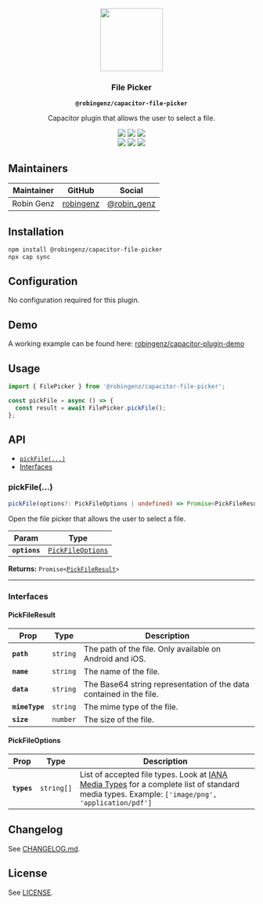 <p align="center"><br><img src="https://user-images.githubusercontent.com/236501/85893648-1c92e880-b7a8-11ea-926d-95355b8175c7.png" width="128" height="128" /></p>
<h3 align="center">File Picker</h3>
<p align="center"><strong><code>@robingenz/capacitor-file-picker</code></strong></p>
<p align="center">
  Capacitor plugin that allows the user to select a file.
</p>

<p align="center">
  <img src="https://img.shields.io/maintenance/yes/2021?style=flat-square" />
  <a href="https://github.com/robingenz/capacitor-file-picker/actions?query=workflow%3A%22CI%22"><img src="https://img.shields.io/github/workflow/status/robingenz/capacitor-file-picker/CI/main?style=flat-square" /></a>
  <a href="https://www.npmjs.com/package/@robingenz/capacitor-file-picker"><img src="https://img.shields.io/npm/l/@robingenz/capacitor-file-picker?style=flat-square" /></a>
<br>
  <a href="https://www.npmjs.com/package/@robingenz/capacitor-file-picker"><img src="https://img.shields.io/npm/dw/@robingenz/capacitor-file-picker?style=flat-square" /></a>
  <a href="https://www.npmjs.com/package/@robingenz/capacitor-file-picker"><img src="https://img.shields.io/npm/v/@robingenz/capacitor-file-picker?style=flat-square" /></a>
<!-- ALL-CONTRIBUTORS-BADGE:START - Do not remove or modify this section -->
<a href="#contributors-"><img src="https://img.shields.io/badge/all%20contributors-1-orange?style=flat-square" /></a>
<!-- ALL-CONTRIBUTORS-BADGE:END -->
</p>

## Maintainers

| Maintainer | GitHub                                    | Social                                        |
| ---------- | ----------------------------------------- | --------------------------------------------- |
| Robin Genz | [robingenz](https://github.com/robingenz) | [@robin_genz](https://twitter.com/robin_genz) |

## Installation

```bash
npm install @robingenz/capacitor-file-picker
npx cap sync
```

## Configuration

No configuration required for this plugin.

## Demo

A working example can be found here: [robingenz/capacitor-plugin-demo](https://github.com/robingenz/capacitor-plugin-demo)

## Usage

```typescript
import { FilePicker } from '@robingenz/capacitor-file-picker';

const pickFile = async () => {
  const result = await FilePicker.pickFile();
};
```

## API

<docgen-index>

* [`pickFile(...)`](#pickfile)
* [Interfaces](#interfaces)

</docgen-index>

<docgen-api>
<!--Update the source file JSDoc comments and rerun docgen to update the docs below-->

### pickFile(...)

```typescript
pickFile(options?: PickFileOptions | undefined) => Promise<PickFileResult>
```

Open the file picker that allows the user to select a file.

| Param         | Type                                                        |
| ------------- | ----------------------------------------------------------- |
| **`options`** | <code><a href="#pickfileoptions">PickFileOptions</a></code> |

**Returns:** <code>Promise&lt;<a href="#pickfileresult">PickFileResult</a>&gt;</code>

--------------------


### Interfaces


#### PickFileResult

| Prop           | Type                | Description                                                         |
| -------------- | ------------------- | ------------------------------------------------------------------- |
| **`path`**     | <code>string</code> | The path of the file. Only available on Android and iOS.            |
| **`name`**     | <code>string</code> | The name of the file.                                               |
| **`data`**     | <code>string</code> | The Base64 string representation of the data contained in the file. |
| **`mimeType`** | <code>string</code> | The mime type of the file.                                          |
| **`size`**     | <code>number</code> | The size of the file.                                               |


#### PickFileOptions

| Prop        | Type                  | Description                                                                                                                                                                                                      |
| ----------- | --------------------- | ---------------------------------------------------------------------------------------------------------------------------------------------------------------------------------------------------------------- |
| **`types`** | <code>string[]</code> | List of accepted file types. Look at [IANA Media Types](https://www.iana.org/assignments/media-types/media-types.xhtml) for a complete list of standard media types. Example: `['image/png', 'application/pdf']` |

</docgen-api>

## Changelog

See [CHANGELOG.md](https://github.com/robingenz/capacitor-file-picker/blob/main/CHANGELOG.md).

## License

See [LICENSE](https://github.com/robingenz/capacitor-file-picker/blob/main/LICENSE).
